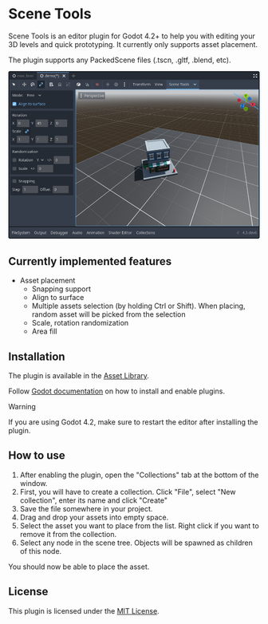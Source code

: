 # Scene Tools
Scene Tools is an editor plugin for Godot 4.2+ to help you with editing your 3D levels and quick prototyping. It currently only supports asset placement.

The plugin supports any PackedScene files (.tscn, .gltf, .blend, etc).

![](screenshot_1.png)

## Currently implemented features
* Asset placement
  * Snapping support
  * Align to surface
  * Multiple assets selection (by holding Ctrl or Shift). When placing, random asset will be picked from the selection
  * Scale, rotation randomization
  * Area fill

## Installation
The plugin is available in the [Asset Library](https://godotengine.org/asset-library/asset/2846).

Follow [Godot documentation](https://docs.godotengine.org/en/stable/tutorials/plugins/editor/installing_plugins.html) on how to install and enable plugins.

> [!WARNING]
If you are using Godot 4.2, make sure to restart the editor after installing the plugin.

## How to use
1. After enabling the plugin, open the "Collections" tab at the bottom of the window.
2. First, you will have to create a collection. Click "File", select "New collection", enter its name and click "Create"
3. Save the file somewhere in your project.
4. Drag and drop your assets into empty space. 
5. Select the asset you want to place from the list. Right click if you want to remove it from the collection.
6. Select any node in the scene tree. Objects will be spawned as children of this node.

You should now be able to place the asset.

## License
This plugin is licensed under the [MIT License](https://github.com/fstxz/scene_tools/blob/master/LICENSE.txt).
